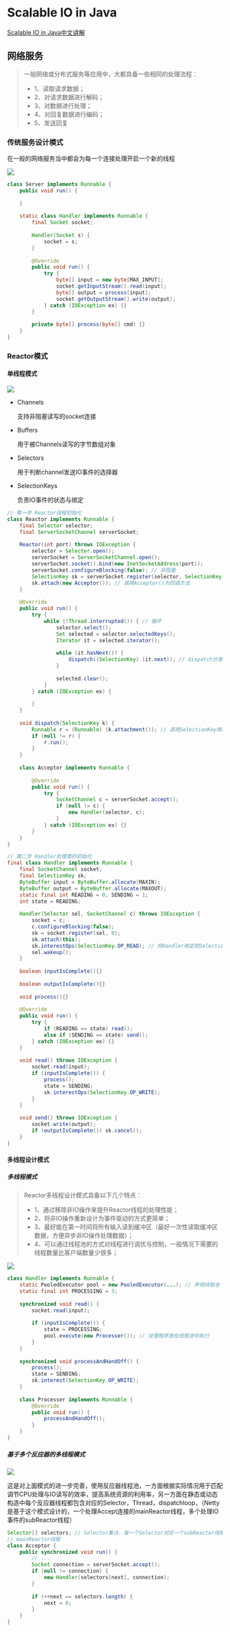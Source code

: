 # Scalable IO in Java

[Scalable IO in Java中文讲解](https://www.cnblogs.com/dafanjoy/p/11217708.html)

## 网络服务

> 一般网络或分布式服务等应用中，大都具备一些相同的处理流程：
>
> * 1、读取请求数据；
> * 2、对请求数据进行解码；
> * 3、对数据进行处理；
> * 4、对回复数据进行编码；
> * 5、发送回复

### 传统服务设计模式

在一般的网络服务当中都会为每一个连接处理开启一个新的线程

![](img/scalable-01.png)

```java
class Server implements Runnable {
    public void run() {
        
    }
    
    static class Handler implements Runnable {
        final Socket socket;
        
        Handler(Socket s) {
            socket = s;
        }
        
        @Override
        public void run() {
            try {
                byte[] input = new byte[MAX_INPUT];
                socket.getInputStream().read(input);
                byte[] output = process(input);
                socket.getOutputStream().write(output);
            } catch (IOException ex) {}
        }
        
        private byte[] process(byte[] cmd) {}
    }
}
```

### Reactor模式

#### 单线程模式

![](img/reactor-01.png)

* Channels

  支持非阻塞读写的socket连接

* Buffers

  用于被Channels读写的字节数组对象

* Selectors

  用于判断channel发送IO事件的选择器

* SelectionKeys

  负责IO事件的状态与绑定

```java
// 第一步 Reactor线程初始化
class Reactor implements Runnable {
    final Selector selector;
    final ServerSocketChannel serverSocket;
    
    Reactor(int port) throws IOException {
        selector = Selector.open();
        serverSocket = ServerSocketChannel.open();
        serverSocket.socket().bind(new InetSocketAddress(port));
        serverSocket.configureBlocking(false); // 非阻塞
        SelectionKey sk = serverSocket.register(selector, SelectionKey.OP_ACCEPT); // 注册accept事件
        sk.attach(new Acceptor()); // 调用Acceptor()为回调方法
    }
    
    @Override
    public void run() {
        try {
            while (!Thread.interrupted()) { // 循环
                selector.select();
                Set selected = selector.selectedKeys();
                Iterator it = selected.iterator();
                
                while (it.hasNext()) {
                    dispatch((SelectionKey) (it.next)); // dispatch分发事件
                }
                
                selected.clear();
            }
        } catch (IOException ex) {
            
        }
    }
    
    void dispatch(SelectionKey k) {
        Runnable r = (Runnable) (k.attachment()); // 调用SelectionKey绑定的调用对象
        if (null != r) {
            r.run();
        }
    }
    
    class Acceptor implements Runnable {
        
        @Override
        public void run() {
            try {
                SocketChannel c = serverSocket.accept();
                if (null != c) {
                    new Handler(selector, c);
                }
            } catch (IOException ex) {}
        }
    }
}

// 第二步 Handler处理类的初始化
final class Handler implements Runnable {
    final SocketChannel socket;
    final SelectionKey sk;
    ByteBuffer input = ByteBuffer.allocate(MAXIN);
    ByteBuffer output = ByteBuffer.allocate(MAXOUT);
    static final int READING = 0, SENDING = 1;
    int state = READING;
    
    Handler(Selector sel, SocketChannel c) throws IOException {
        socket = c;
        c.configureBlocking(false);
        sk = socket.register(sel, 0);
        sk.attach(this);
        sk.interestOps(SelectionKey.OP_READ); // 将Handler绑定到SelectionKey上
        sel.wakeup();
    }
    
    boolean inputIsComplete(){}
    
    boolean outputIsComplete(){}
    
    void process(){}
    
    @Override
    public void run() {
        try {
            if (READING == state) read();
            else if (SENDING == state) send();
        } catch (IOException ex) {}
    }
    
    void read() throws IOException {
        socket.read(input);
        if (inputIsComplete()) {
            process();
            state = SENDING;
            sk.interestOps(SelectionKey.OP_WRITE);
        }
    }
    
    void send() throws IOException {
        socket.write(output);
        if (outputIsComplete()) sk.cancel();
    }
}
```

#### 多线程设计模式

##### 多线程模式

> Reactor多线程设计模式具备以下几个特点：
>
> * 1、通过移除非IO操作来提升Reactor线程的处理性能；
> * 2、将非IO操作重新设计为事件驱动的方式更简单；
> * 3、最好能在第一时间将所有输入读到缓冲区（最好一次性读取缓冲区数据，方便异步非IO操作处理数据）；
> * 4、可以通过线程池的方式对线程进行调优与控制，一般情况下需要的线程数量比客户端数量少很多；

![](img/reactor-02.png)

```java
class Handler implements Runnable {
    static PooledExecutor pool = new PooledExecutor(...); // 声明线程池
    static final int PROCESSING = 3;
    
    synchronized void read() {
        socket.read(input);
        
        if (inputIsComplete()) {
            state = PROCESSING;
            pool.execute(new Processer()); // 处理程序放在线程池中执行
        }
    }
    
    synchronized void processAndHandOff() {
        process();
        state = SENDING;
        sk.interest(SelectionKey.OP_WRITE);
    }
    
    class Processer implements Runnable {
        @Override
        public void run() {
            processAndHandOff();
        }
    }
}
```

##### 基于多个反应器的多线程模式

![](img/reactor-03.png)

这是对上面模式的进一步完善，使用反应器线程池，一方面根据实际情况用于匹配调节CPU处理与IO读写的效率，提高系统资源的利用率，另一方面在静态或动态构造中每个反应器线程都包含对应的Selector，Thread，dispatchloop，（Netty是基于这个模式设计的，一个处理Accept连接的mainReactor线程，多个处理IO事件的subReactor线程）

```java
Selector[] selectors; // Selector集合，每一个Selector对应一个subReactor线程
// mainReactor线程
class Acceptor {
    public synchronized void run() {
        // ...
        Socket connection = serverSocket.accept();
        if (null != connection) {
            new Handler(selectors[next], connection);
        }
        
        if (++next == selectors.length) {
            next = 0;
        }
    }
}
```

